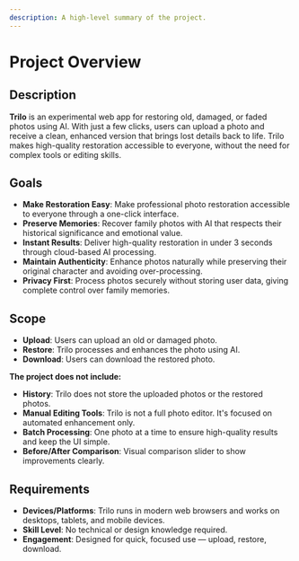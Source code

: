 ```yaml
---
description: A high-level summary of the project.
---
```


# Project Overview

## Description

**Trilo** is an experimental web app for restoring old, damaged, or faded photos using AI. With just a few clicks, users can upload a photo and receive a clean, enhanced version that brings lost details back to life. Trilo makes high-quality restoration accessible to everyone, without the need for complex tools or editing skills.

## Goals

- **Make Restoration Easy**: Make professional photo restoration accessible to everyone through a one-click interface.
- **Preserve Memories**: Recover family photos with AI that respects their historical significance and emotional value.
- **Instant Results**: Deliver high-quality restoration in under 3 seconds through cloud-based AI processing.
- **Maintain Authenticity**: Enhance photos naturally while preserving their original character and avoiding over-processing.  
- **Privacy First**: Process photos securely without storing user data, giving complete control over family memories.

## Scope

- **Upload**: Users can upload an old or damaged photo.
- **Restore**: Trilo processes and enhances the photo using AI.  
- **Download**: Users can download the restored photo.

**The project does not include:**

- **History**: Trilo does not store the uploaded photos or the restored photos.
- **Manual Editing Tools**: Trilo is not a full photo editor. It's focused on automated enhancement only.  
- **Batch Processing**: One photo at a time to ensure high-quality results and keep the UI simple.
- **Before/After Comparison**: Visual comparison slider to show improvements clearly.  

## Requirements

- **Devices/Platforms**: Trilo runs in modern web browsers and works on desktops, tablets, and mobile devices.  
- **Skill Level**: No technical or design knowledge required.  
- **Engagement**: Designed for quick, focused use — upload, restore, download.
